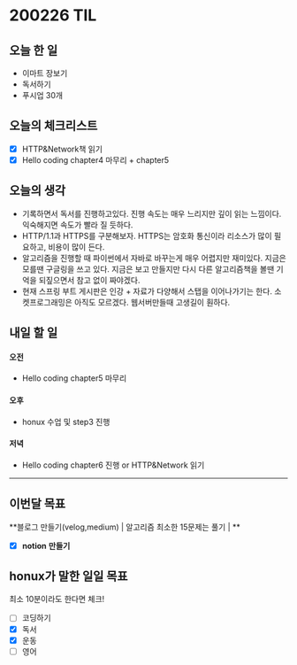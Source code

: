# 200226 TIL



## 오늘 한 일

- 이마트 장보기
- 독서하기
- 푸시업 30개


## 오늘의 체크리스트

- [x] HTTP&Network책 읽기
- [x] Hello coding chapter4 마무리 + chapter5

## 오늘의 생각

- 기록하면서 독서를 진행하고있다. 진행 속도는 매우 느리지만 깊이 읽는 느낌이다. 익숙해지면 속도가 빨라 질 듯하다.
- HTTP/1.1과 HTTPS를 구분해보자. HTTPS는 암호화 통신이라 리소스가 많이 필요하고, 비용이 많이 든다.
- 알고리즘을 진행할 때 파이썬에서 자바로 바꾸는게 매우 어렵지만 재미있다. 지금은 모를땐 구글링을 쓰고 있다. 지금은 보고 만들지만 다시 다른 알고리즘책을 볼땐 기억을 되짚으면서 참고 없이 짜야겠다.
- 현재 스프링 부트 게시판은 인강 + 자료가 다양해서 스탭을 이어나가기는 한다. 소켓프로그래밍은 아직도 모르겠다.  웹서버만들때 고생길이 훤하다.

## 내일 할 일

#### 오전

- Hello coding chapter5 마무리

#### 오후

- honux 수업 및 step3 진행

#### 저녁

- Hello coding chapter6 진행 or HTTP&Network 읽기

---



## 이번달 목표

**블로그 만들기(velog,medium) | 알고리즘 최소한 15문제는 풀기 | **

- [x] **notion** **만들기**

## honux가 말한 일일 목표

최소 10분이라도 한다면 체크!

- [ ] 코딩하기
- [x] 독서
- [x] 운동
- [ ] 영어
